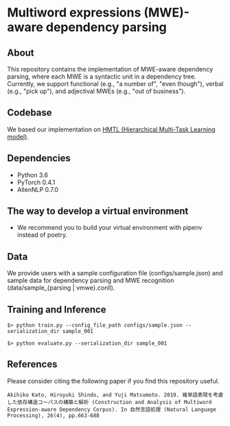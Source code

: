 # Multiword expressions (MWE)-aware dependency parsing  

## About
This repository contains the implementation of MWE-aware dependency parsing, where each MWE is a syntactic unit in a dependency tree. Currently, we support functional (e.g., "a number of", "even though"), verbal (e.g., "pick up"), and adjectival MWEs (e.g., "out of business").

## Codebase
We based our implementation on [HMTL (Hierarchical Multi-Task Learning model)](https://github.com/huggingface/hmtl).

## Dependencies
- Python 3.6
- PyTorch 0.4.1
- AllenNLP 0.7.0

## The way to develop a virtual environment
- We recommend you to build your virtual environment with pipenv instead of poetry.

## Data
We provide users with a sample configuration file (configs/sample.json) and sample data for dependency parsing and MWE recognition (data/sample_{parsing | vmwe}.conll). 

## Training and Inference
```
$> python train.py --config_file_path configs/sample.json --serialization_dir sample_001

$> python evaluate.py --serialization_dir sample_001
```

## References
Please consider citing the following paper if you find this repository useful.
```
Akihiko Kato, Hiroyuki Shindo, and Yuji Matsumoto. 2019. 複単語表現を考慮した依存構造コーパスの構築と解析 (Construction and Analysis of Multiword Expression-aware Dependency Corpus). In 自然言語処理 (Natural Language Processing), 26(4), pp.663-688
```
